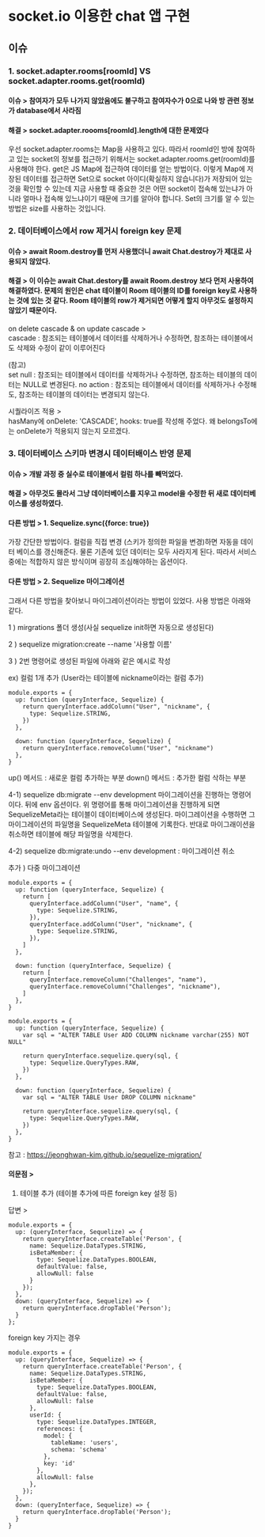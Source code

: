 # socket.io 이용한 chat 앱 구현

## 이슈

### 1. socket.adapter.rooms[roomId] VS socket.adapter.rooms.get(roomId)

#### 이슈 > 참여자가 모두 나가지 않았음에도 불구하고 참여자수가 0으로 나와 방 관련 정보가 database에서 사라짐

#### 해결 > socket.adapter.roooms[roomId].length에 대한 문제였다

우선 socket.adapter.rooms는 Map을 사용하고 있다. 따라서 roomId인 방에 참여하고 있는 socket의 정보를 접근하기 위해서는 socket.adapter.rooms.get(roomId)를 사용해야 한다. get은 JS Map에 접근하여 데이터를 얻는 방법이다.
이렇게 Map에 저장된 데이터를 접근하면 Set으로 socket 아이디(확실하지 않습니다)가 저장되어 있는 것을 확인할 수 있는데 지금 사용할 때 중요한 것은 어떤 socket이 접속해 있는냐가 아니라 얼마나 접속해 있느냐이기 때문에 크기를 알아야 합니다. Set의 크기를 알 수 있는 방법은 size를 사용하는 것입니다.

### 2. 데이터베이스에서 row 제거시 foreign key 문제

#### 이슈 > await Room.destroy를 먼저 사용했더니 await Chat.destroy가 제대로 사용되지 않았다.

#### 해결 > 이 이슈는 await Chat.destory를 await Room.destroy 보다 먼저 사용하여 해결하였다. 문제의 원인은 chat 테이블이 Room 테이블의 ID를 foreign key로 사용하는 것에 있는 것 같다. Room 테이블의 row가 제거되면 어떻게 할지 아무것도 설정하지 않았기 때문이다.

on delete cascade & on update cascade >  
cascade : 참조되는 테이블에서 데이터를 삭제하거나 수정하면, 참조하는 테이블에서도 삭제와 수정이 같이 이루어진다

(참고)  
set null : 참조되는 테이블에서 데이터를 삭제하거나 수정하면, 참조하는 테이블의 데이터는 NULL로 변경된다.
no action : 참조되는 테이블에서 데이터를 삭제하거나 수정해도, 참조하는 테이블의 데이터는 변경되지 않는다.

시퀄라이즈 적용 >  
hasMany에 onDelete: 'CASCADE', hooks: true를 작성해 주었다. 왜 belongsTo에는 onDelete가 적용되지 않는지 모르겠다.

### 3. 데이터베이스 스키마 변경시 데이터배이스 반영 문제

#### 이슈 > 개발 과정 중 실수로 테이블에서 컬럼 하나를 빼먹었다.

#### 해결 > 아무것도 몰라서 그냥 데이터베이스를 지우고 model을 수정한 뒤 새로 데이터베이스를 생성하였다.

#### 다른 방법 > 1. Sequelize.sync({force: true})
가장 간단한 방법이다. 컬럼을 직접 변경 (스키가 정의한 파일을 변경)하면 자동을 데이터 베이스를 갱신해준다. 물론 기존에 있던 데이터는 모두 사라지게 된다. 따라서 서비스 중에는 적합하지 않은 방식이며 굉장히 조심해야하는 옵션이다.

#### 다른 방법 > 2. Sequelize 마이그레이션
그래서 다른 방법을 찾아보니 마이그레이션이라는 방법이 있었다. 사용 방법은 아래와 같다.

1 ) mirgrations 폴더 생성(사실 sequelize init하면 자동으로 생성된다)

2 ) sequelize migration:create --name '사용할 이름'

3 ) 2번 명령어로 생성된 파일에 아래와 같은 예시로 작성

ex) 컬럼 1개 추가 (User라는 테이블에 nickname이라는 컬럼 추가)
```
module.exports = {
  up: function (queryInterface, Sequelize) {
    return queryInterface.addColumn("User", "nickname", {
      type: Sequelize.STRING,
    })
  },

  down: function (queryInterface, Sequelize) {
    return queryInterface.removeColumn("User", "nickname")
  },
}
```
up() 메서드 : 새로운 컬럼 추가하는 부분
down() 메서드 : 추가한 컬럼 삭하는 부분

4-1) sequelize db:migrate --env development
마이그레이션을 진행하는 명령어이다. 뒤에 env 옵션이다. 위 명령어를 통해 마이그레이션을 진행하게 되면 SequelizeMeta라는 테이블이 데이터베이스에 생성된다. 마이그레이션을 수행하면 그 마이그레이션의 파일명을 SequelizeMeta 테이블에 기록한다. 반대로 마이그래이션을 취소하면 테이블에 해당 파일명을 삭제한다.

4-2) sequelize db:migrate:undo --env development : 마이그레이션 취소

추가 ) 다중 마이그레이션 
```
module.exports = {
  up: function (queryInterface, Sequelize) {
    return [
      queryInterface.addColumn("User", "name", {
        type: Sequelize.STRING,
      }),
      queryInterface.addColumn("User", "nickname", {
        type: Sequelize.STRING,
      }),
    ]
  },

  down: function (queryInterface, Sequelize) {
    return [
      queryInterface.removeColumn("Challenges", "name"),
      queryInterface.removeColumn("Challenges", "nickname"),
    ]
  },
}
```
```
module.exports = {
  up: function (queryInterface, Sequelize) {
    var sql = "ALTER TABLE User ADD COLUMN nickname varchar(255) NOT NULL"

    return queryInterface.sequelize.query(sql, {
      type: Sequelize.QueryTypes.RAW,
    })
  },

  down: function (queryInterface, Sequelize) {
    var sql = "ALTER TABLE User DROP COLUMN nickname"

    return queryInterface.sequelize.query(sql, {
      type: Sequelize.QueryTypes.RAW,
    })
  },
}

```
참고 : https://jeonghwan-kim.github.io/sequelize-migration/

#### 의문점 >
1. 테이블 추가 (테이블 추가에 따른 foreign key 설정 등)

답변 > 
```
module.exports = {
  up: (queryInterface, Sequelize) => {
    return queryInterface.createTable('Person', {
      name: Sequelize.DataTypes.STRING,
      isBetaMember: {
        type: Sequelize.DataTypes.BOOLEAN,
        defaultValue: false,
        allowNull: false
      }
    });
  },
  down: (queryInterface, Sequelize) => {
    return queryInterface.dropTable('Person');
  }
};
```

foreign key 가지는 경우
```
module.exports = {
  up: (queryInterface, Sequelize) => {
    return queryInterface.createTable('Person', {
      name: Sequelize.DataTypes.STRING,
      isBetaMember: {
        type: Sequelize.DataTypes.BOOLEAN,
        defaultValue: false,
        allowNull: false
      },
      userId: {
        type: Sequelize.DataTypes.INTEGER,
        references: {
          model: {
            tableName: 'users',
            schema: 'schema'
          },
          key: 'id'
        },
        allowNull: false
      },
    });
  },
  down: (queryInterface, Sequelize) => {
    return queryInterface.dropTable('Person');
  }
}
```

